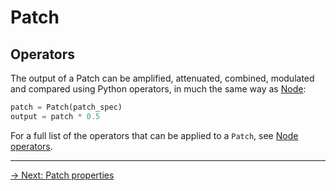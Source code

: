 # Patch

## Operators

The output of a Patch can be amplified, attenuated, combined, modulated and compared using Python operators, in much the same way as [Node](../node/operators):

```python
patch = Patch(patch_spec)
output = patch * 0.5
```

For a full list of the operators that can be applied to a `Patch`, see [Node operators](../node/operators).

---

[→ Next: Patch properties](properties)